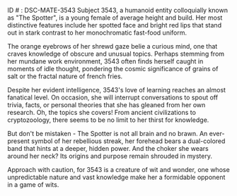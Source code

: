 ID # : DSC-MATE-3543
Subject 3543, a humanoid entity colloquially known as "The Spotter", is a young female of average height and build. Her most distinctive features include her spotted face and bright red lips that stand out in stark contrast to her monochromatic fast-food uniform.

The orange eyebrows of her shrewd gaze belie a curious mind, one that craves knowledge of obscure and unusual topics. Perhaps stemming from her mundane work environment, 3543 often finds herself caught in moments of idle thought, pondering the cosmic significance of grains of salt or the fractal nature of french fries.

Despite her evident intelligence, 3543's love of learning reaches an almost fanatical level. On occasion, she will interrupt conversations to spout off trivia, facts, or personal theories that she has gleaned from her own research. Oh, the topics she covers! From ancient civilizations to cryptozoology, there seems to be no limit to her thirst for knowledge.

But don't be mistaken - The Spotter is not all brain and no brawn. An ever-present symbol of her rebellious streak, her forehead bears a dual-colored band that hints at a deeper, hidden power. And the choker she wears around her neck? Its origins and purpose remain shrouded in mystery.

Approach with caution, for 3543 is a creature of wit and wonder, one whose unpredictable nature and vast knowledge make her a formidable opponent in a game of wits.